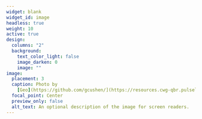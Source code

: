 ```yaml
---
widget: blank
widget_id: image
headless: true
weight: 10
active: true
design:
  columns: "2"
  background:
    text_color_light: false
    image_darken: 0
    image: ""
image:
  placement: 3
  caption: Photo by
    [Geo](https://github.com/gcushen/](https://resources.cwg-qbr.pulselive.com/photo-resources/2022/05/10/76cae659-b6ac-41bc-abc7-b672459da4f6/Warwick.jpg?width=910)
  focal_point: Center
  preview_only: false
  alt_text: An optional description of the image for screen readers.
---
```

